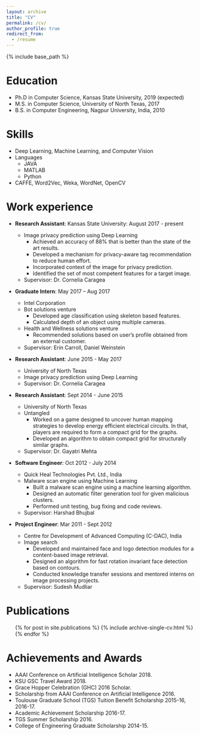 ```yaml
---
layout: archive
title: "CV"
permalink: /cv/
author_profile: true
redirect_from:
  - /resume
---
```


{% include base_path %}

Education
======
* Ph.D in Computer Science, Kansas State University, 2019 (expected)
* M.S. in Computer Science, University of North Texas, 2017
* B.S. in Computer Engineering, Nagpur University, India, 2010

Skills
======
* Deep Learning, Machine Learning, and Computer Vision
* Languages
  * JAVA
  * MATLAB
  * Python
* CAFFE, Word2Vec, Weka, WordNet, OpenCV

Work experience
======
* <strong>Research Assistant</strong>: Kansas State University: August 2017 - present
  * Image privacy prediction using Deep Learning
      * Achieved an accuracy of 88% that is better than the state of the art results.
      * Developed a mechanism for privacy-aware tag recommendation to reduce human effort.
      * Incorporated context of the image for privacy prediction.
      * Identified the set of most competent features for a target image.
  * Supervisor: Dr. Cornelia Caragea

* <strong>Graduate Intern</strong>: May 2017 – Aug 2017
  * Intel Corporation
  * Bot solutions venture
      * Developed age classification using skeleton based features.
      * Calculated depth of an object using multiple cameras.
  * Health and Wellness solutions venture
      * Recommended solutions based on user’s profile obtained from an external customer.
  * Supervisor: Erin Carroll, Daniel Weinstein

* <strong>Research Assistant</strong>: June 2015 - May 2017
  * University of North Texas
  * Image privacy prediction using Deep Learning
  * Supervisor: Dr. Cornelia Caragea
  
* <strong>Research Assistant</strong>: Sept 2014 - June 2015
  * University of North Texas
  * Untangled
      * Worked on a game designed to uncover human mapping strategies to develop energy efficient electrical circuits. 
        In that, players are required to form a compact grid for the graphs.
      * Developed an algorithm to obtain compact grid for structurally similar graphs.
  * Supervisor: Dr. Gayatri Mehta

* <strong>Software Engineer</strong>: Oct 2012 - July 2014
  * Quick Heal Technologies Pvt. Ltd., India
  * Malware scan engine using Machine Learning
      * Built a malware scan engine using a machine learning algorithm.
      * Designed an automatic filter generation tool for given malicious clusters.
      * Performed unit testing, bug fixing and code reviews.
  * Supervisor: Harshad Bhujbal	
 
* <strong>Project Engineer</strong>: Mar 2011 - Sept 2012
  * Centre for Development of Advanced Computing (C-DAC), India
  * Image search
      * Developed and maintained face and logo detection modules for a content-based image retrieval.
      * Designed an algorithm for fast rotation invariant face detection based on contours.
      * Conducted knowledge transfer sessions and mentored interns on image processing projects.
  * Supervisor: Sudesh Mudliar	

Publications
======
  <ul>{% for post in site.publications %}
    {% include archive-single-cv.html %}
  {% endfor %}</ul>
  
 
Achievements and Awards
======
* AAAI Conference on Artificial Intelligence Scholar 2018.
* KSU GSC Travel Award 2018.
* Grace Hopper Celebration (GHC) 2016 Scholar.
* Scholarship from AAAI Conference on Artificial Intelligence 2016.
* Toulouse Graduate School (TGS) Tuition Benefit Scholarship 2015-16, 2016-17.
* Academic Achievement Scholarship 2016-17.
* TGS Summer Scholarship 2016.
* College of Engineering Graduate Scholarship 2014-15.

